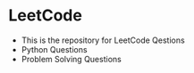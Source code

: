 # LeetCode
- This is the repository for LeetCode Qestions
- Python Questions
- Problem Solving Questions
